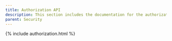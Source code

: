 ```yaml
---
title: Authorization API
description: This section includes the documentation for the authorization APIs.
parent: Security
---
```


{% include authorization.html %}